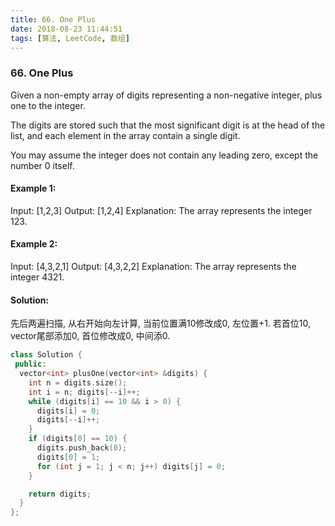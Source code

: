 ```yaml
---
title: 66. One Plus
date: 2018-08-23 11:44:51
tags: [算法, LeetCode, 数组]
---
```


### 66. One Plus

Given a non-empty array of digits representing a non-negative integer, plus one to the integer.

The digits are stored such that the most significant digit is at the head of the list, and each element in the array contain a single digit.

You may assume the integer does not contain any leading zero, except the number 0 itself.

#### Example 1:
Input: [1,2,3]
Output: [1,2,4]
Explanation: The array represents the integer 123.

#### Example 2:
Input: [4,3,2,1]
Output: [4,3,2,2]
Explanation: The array represents the integer 4321.


#### Solution:

先后两遍扫描,
从右开始向左计算, 当前位置满10修改成0, 左位置+1.
若首位10, vector尾部添加0, 首位修改成0, 中间添0.

```cpp
class Solution {
 public:
  vector<int> plusOne(vector<int> &digits) {
    int n = digits.size();
    int i = n; digits[--i]++;
    while (digits[i] == 10 && i > 0) {
      digits[i] = 0;
      digits[--i]++;
    }
    if (digits[0] == 10) {
      digits.push_back(0);
      digits[0] = 1;
      for (int j = 1; j < n; j++) digits[j] = 0;
    }

    return digits;
  }
};
```

